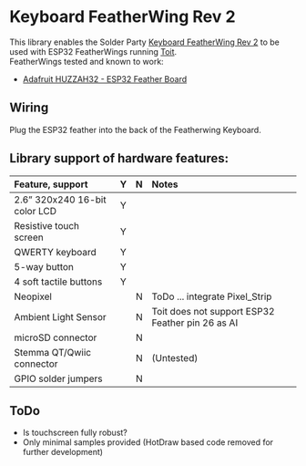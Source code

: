 # Keyboard FeatherWing Rev 2

This library enables the Solder Party [Keyboard FeatherWing Rev 2](https://www.solder.party/docs/keyboard-featherwing/rev2/) to be used with ESP32 FeatherWings running [Toit](https://toit.io/).  
FeatherWings tested and known to work:  
- [Adafruit HUZZAH32 - ESP32 Feather Board](https://www.adafruit.com/product/3405)

## Wiring 

Plug the ESP32 feather into the back of the Featherwing Keyboard.

## Library support of hardware features:

|  Feature, support  | Y | N |Notes |
| :---      |:-:|:-:|:- |
| 2.6” 320x240 16-bit color LCD  | Y | | |
| Resistive touch screen | Y | |  |
| QWERTY keyboard | Y | | 
| 5-way button | Y | | 
| 4 soft tactile buttons | Y | | 
| Neopixel  |  |N | ToDo ... integrate Pixel_Strip
| Ambient Light Sensor | |N | Toit does not support ESP32 Feather pin 26 as AI
| microSD connector |  |N | 
| Stemma QT/Qwiic connector |  | N | (Untested)
| GPIO solder jumpers  |  |N | 

## ToDo
- Is touchscreen fully robust?
- Only minimal samples provided (HotDraw based code removed for further development) 